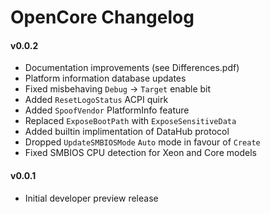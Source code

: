 OpenCore Changelog
==================

#### v0.0.2
- Documentation improvements (see Differences.pdf)
- Platform information database updates
- Fixed misbehaving `Debug` -> `Target` enable bit
- Added `ResetLogoStatus` ACPI quirk
- Added `SpoofVendor` PlatformInfo feature
- Replaced `ExposeBootPath` with `ExposeSensitiveData`
- Added builtin implimentation of DataHub protocol
- Dropped `UpdateSMBIOSMode` `Auto` mode in favour of `Create`
- Fixed SMBIOS CPU detection for Xeon and Core models

#### v0.0.1
- Initial developer preview release
